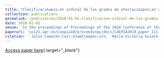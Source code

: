 ```yaml
---
title: "Clasificaci&apos;on ordinal de los grados de afectaci&apos;on de la enfermedad de Parkinson empleando im&apos;agenes de transportadores presin&apos;apticos de dopamina"
collection: publications
permalink: /publication/2018-01-01-Clasificacion-ordinal-de-los-grados-de-afectacion-de-la-enfermedad-de-Parkinson-empleando-imagenes-de-transportadores-presinapticos-de-dopamina
date: 2018-01-01
venue: 'In the proceedings of Proceedings of the 2018 Conference of the Spanish Association for Artificial Intelligence (CAEPIA2018)'
paperurl: 'sci2s.ugr.es/caepia18/proceedings/docs/CAEPIA2018_paper_111.pdf'
citation: ' Julio Camacho-Ca{\~n}am{\&apos;o}n,  Marı́a-Victoria Guiote,  Antonio-Marı́a Santos-Bueno,  Ester Rodrı́guez-C{\&apos;a}ceres,  Elvira Carmona-Asenjo,  Juan-Antonio Vallejo-Casas,  Pedro Guti{\&apos;e}rrez,  C{\&apos;e}sar Herv{\&apos;a}s-Mart{\&apos;i}nez, &quot;Clasificaci&amp;apos;on ordinal de los grados de afectaci&amp;apos;on de la enfermedad de Parkinson empleando im&amp;apos;agenes de transportadores presin&amp;apos;apticos de dopamina.&quot; In the proceedings of Proceedings of the 2018 Conference of the Spanish Association for Artificial Intelligence (CAEPIA2018), 2018.'
---
```

[Access paper here](sci2s.ugr.es/caepia18/proceedings/docs/CAEPIA2018_paper_111.pdf){:target="_blank"}

